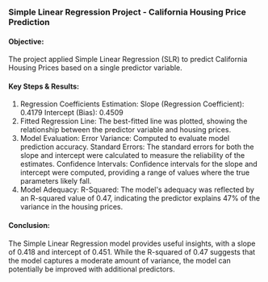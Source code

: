 ### Simple Linear Regression Project - California Housing Price Prediction
#### Objective:
The project applied Simple Linear Regression (SLR) to predict California Housing Prices based on a single predictor variable.
#### Key Steps & Results:
1. Regression Coefficients Estimation:
Slope (Regression Coefficient): 0.4179
Intercept (Bias): 0.4509
2. Fitted Regression Line:
The best-fitted line was plotted, showing the relationship between the predictor variable and housing prices.
3. Model Evaluation:
Error Variance: Computed to evaluate model prediction accuracy.
Standard Errors: The standard errors for both the slope and intercept were calculated to measure the reliability of the estimates.
Confidence Intervals: Confidence intervals for the slope and intercept were computed, providing a range of values where the true parameters likely fall.
4. Model Adequacy:
R-Squared: The model's adequacy was reflected by an R-squared value of 0.47, indicating the predictor explains 47% of the variance in the housing prices.
#### Conclusion:
The Simple Linear Regression model provides useful insights, with a slope of 0.418 and intercept of 0.451. While the R-squared of 0.47 suggests that the model captures a moderate amount of variance, the model can potentially be improved with additional predictors.
